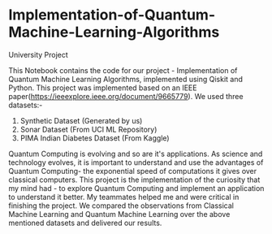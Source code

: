 # Implementation-of-Quantum-Machine-Learning-Algorithms
University Project 

  This Notebook contains the code for our project - Implementation of Quantum Machine Learning Algorithms, implemented using Qiskit and Python. This project was implemented based on an IEEE paper(https://ieeexplore.ieee.org/document/9665779). We used three datasets:- 
  
1. Synthetic Dataset (Generated by us) 
2. Sonar Dataset (From UCI ML Repository) 
3. PIMA Indian Diabetes Dataset (From Kaggle) 

Quantum Computing is evolving and so are it's applications. As science and technology evolves, it is important to understand and use the advantages of Quantum Computing- the exponential speed of computations it gives over classical computers. This project is the implementation of the curiosity that my mind had - to explore Quantum Computing and implement an application to understand it better. My teammates helped me and were critical in finishing the project. We compared the observations from Classical Machine Learning and Quantum Machine Learning over the above mentioned datasets and delivered our results.
